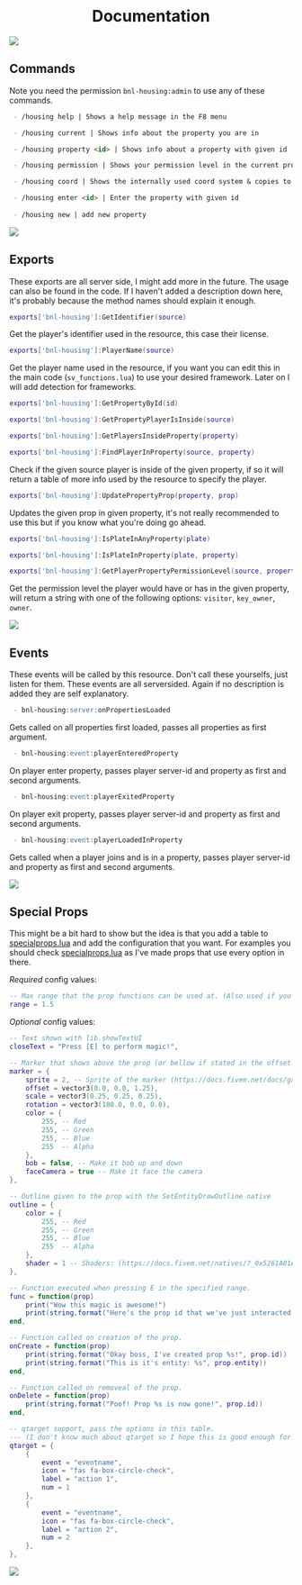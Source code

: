 <div id="top"></div>

<br />
<div align="center">
    <h1>Documentation</h1>
</div>

<img src="https://user-images.githubusercontent.com/60477582/171034076-a15f0d8e-8216-487e-a51a-e01322c316c7.png">

## Commands

Note you need the permission `bnl-housing:admin` to use any of these commands.

```md
 - /housing help | Shows a help message in the F8 menu

 - /housing current | Shows info about the property you are in

 - /housing property <id> | Shows info about a property with given id

 - /housing permission | Shows your permission level in the current property

 - /housing coord | Shows the internally used coord system & copies to your clipboard

 - /housing enter <id> | Enter the property with given id
 
 - /housing new | add new property
```

<img src="https://user-images.githubusercontent.com/60477582/171034076-a15f0d8e-8216-487e-a51a-e01322c316c7.png">

## Exports

These exports are all server side, I might add more in the future. The usage can also be found in the code. If I haven't added a description down here, it's probably because the method names should explain it enough.

```lua
exports['bnl-housing']:GetIdentifier(source)
```
Get the player's identifier used in the resource, this case their license. 
 
```lua
exports['bnl-housing']:PlayerName(source)
```
Get the player name used in the resource, if you want you can edit this in the main code (`sv_functions.lua`) to use your desired framework. Later on I will add detection for frameworks.

```lua
exports['bnl-housing']:GetPropertyById(id)
```

```lua
exports['bnl-housing']:GetPropertyPlayerIsInside(source)
```

```lua
exports['bnl-housing']:GetPlayersInsideProperty(property)
```

```lua
exports['bnl-housing']:FindPlayerInProperty(source, property)
```
Check if the given source player is inside of the given property, if so it will return a table of more info used by the resource to specify the player.

```lua
exports['bnl-housing']:UpdatePropertyProp(property, prop)
```
Updates the given prop in given property, it's not really recommended to use this but if you know what you're doing go ahead.

```lua
exports['bnl-housing']:IsPlateInAnyProperty(plate)
```

```lua
exports['bnl-housing']:IsPlateInProperty(plate, property)
```

```lua
exports['bnl-housing']:GetPlayerPropertyPermissionLevel(source, property)
```
Get the permission level the player would have or has in the given property, will return a string with one of the following options: `visitor`, `key_owner`, `owner`.

<img src="https://user-images.githubusercontent.com/60477582/171034076-a15f0d8e-8216-487e-a51a-e01322c316c7.png">

## Events

These events will be called by this resource. Don't call these yourselfs, just listen for them. These events are all serversided. Again if no description is added they are self explanatory.

```md
 - bnl-housing:server:onPropertiesLoaded
```
Gets called on all properties first loaded, passes all properties as first argument.

```md
 - bnl-housing:event:playerEnteredProperty
```
On player enter property, passes player server-id and property as first and second arguments.

```md
 - bnl-housing:event:playerExitedProperty
```
On player exit property, passes player server-id and property as first and second arguments.

```md
 - bnl-housing:event:playerLoadedInProperty
```
Gets called when a player joins and is in a property, passes player server-id and property as first and second arguments.

<img src="https://user-images.githubusercontent.com/60477582/171034076-a15f0d8e-8216-487e-a51a-e01322c316c7.png">

## Special Props

This might be a bit hard to show but the idea is that you add a table to [specialprops.lua](./data/specialprops.lua) and add the configuration that you want. For examples you should check [specialprops.lua](./data/specialprops.lua) as I've made props that use every option in there.

*Required* config values:
```lua
-- Max range that the prop functions can be used at. (Also used if you use qtarget)
range = 1.5
```

*Optional* config values:
```lua
-- Text shown with lib.showTextUI
closeText = "Press [E] to perform magic!",

-- Marker that shows above the prop (or bellow if stated in the offset variable)
marker = {
    sprite = 2, -- Sprite of the marker (https://docs.fivem.net/docs/game-references/markers/)
    offset = vector3(0.0, 0.0, 1.25),
    scale = vector3(0.25, 0.25, 0.25),
    rotation = vector3(180.0, 0.0, 0.0),
    color = {
        255, -- Red
        255, -- Green
        255, -- Blue
        255  -- Alpha
    },
    bob = false, -- Make it bob up and down
    faceCamera = true -- Make it face the camera
},

-- Outline given to the prop with the SetEntityDrawOutline native
outline = {
    color = {
        255, -- Red
        255, -- Green
        255, -- Blue
        255  -- Alpha
    },
    shader = 1 -- Shaders: (https://docs.fivem.net/natives/?_0x5261A01A)
},

-- Function executed when pressing E in the specified range.
func = function(prop)
    print("Wow this magic is awesome!")
    print(string.format("Here's the prop id that we've just interacted with: %s", prop.id))
end,

-- Function called on creation of the prop.
onCreate = function(prop)
    print(string.format("Okay boss, I've created prop %s!", prop.id))
    print(string.format("This is it's entity: %s", prop.entity))
end,

-- Function called on removeal of the prop.
onDelete = function(prop)
    print(string.format("Poof! Prop %s is now gone!", prop.id))
end,

-- qtarget support, pass the options in this table. 
--- (I don't know much about qtarget so I hope this is good enough for you who that want to use it.)
qtarget = {
    {
        event = "eventname",
        icon = "fas fa-box-circle-check",
        label = "action 1",
        num = 1
    },
    {
        event = "eventname",
        icon = "fas fa-box-circle-check",
        label = "action 2",
        num = 2
    },
},
```

<img src="https://user-images.githubusercontent.com/60477582/171034076-a15f0d8e-8216-487e-a51a-e01322c316c7.png">
